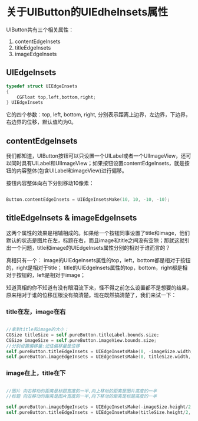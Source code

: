 # 关于UIButton的UIEdheInsets属性

UIButton共有三个相关属性： 
1. contentEdgeInsets
2. titleEdgeInsets
3. imageEdgeInsets

## UIEdgeInsets

``` Objective-C
typedef struct UIEdgeInsets 
{
	CGFloat top,left,bottom,right;
} UIEdgeInsets
```

它的四个参数：top, left, bottom, right, 分别表示距离上边界，左边界，下边界，右边界的位移，默认值均为0。

## contentEdgeInsets

我们都知道，UIButton按钮可以只设置一个UILabel或者一个UIImageView，还可以同时具有UILabel和UIImageView；如果按钮设置contentEdgeInsets，就是按钮的内容整体(包含UILabel和imageView)进行偏移。

按钮内容整体向右下分别移动10像素：

``` Objective-C

Button.contentEdgeInsets = UIEdgeInsetsMake(10, 10, -10, -10);

```

## titleEdgeInsets & imageEdgeInsets

这两个属性的效果是相辅相成的。如果给一个按钮同事设置了title和image，他们默认的状态是图片在左，标题在右，而且image和title之间没有空隙；那就这就引出一个问题，title和image的UIEdgeInsets属性分别的相对于谁而言的？

真相只有一个：
image的UIEdgeInsets属性的top，left，bottom都是相对于按钮的，right是相对于title；
title的UIEdgeInsets属性的top，bottom，right都是相对于按钮的，left是相对于image；

知道真相的你不知道有没有眼泪流下来，怪不得之前怎么设置都不是想要的结果，原来相对于谁的位移压根没有搞清楚。现在既然搞清楚了，我们来试一下：

### title在左，image在右

``` Objective-C

//拿到title和image的大小：
CGSize titleSize = self.pureButton.titleLabel.bounds.size;
CGSize imageSize = self.pureButton.imageView.bounds.size;
//分别设置偏移量:记住偏移量是位移
self.pureButton.titleEdgeInsets = UIEdgeInsetsMake(0, -imageSize.width, 0, imageSize.width);
self.pureButton.imageEdgeInsets = UIEdgeInsetsMake(0, titleSize.width, 0, -titleSize.width);

```

### image在上，title在下

``` Objective-C

//图片 向右移动的距离是标题宽度的一半,向上移动的距离是图片高度的一半
//标题 向左移动的距离是图片宽度的一半,向下移动的距离是标题高度的一半

self.pureButton.imageEdgeInsets = UIEdgeInsetsMake(-imageSize.height/2, titleSize.width/2, imageSize.height/2, -titleSize.width/2);
self.pureButton.titleEdgeInsets = UIEdgeInsetsMake(titleSize.height/2, -imageSize.width/2, -titleSize.height/2, imageSize.width/2);

```